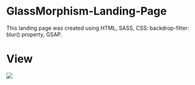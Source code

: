 # GlassMorphism-Landing-Page
This landing page was created using HTML, SASS, CSS: backdrop-filter: blur() property, GSAP.

# View
![](./images/fish-colorful)
